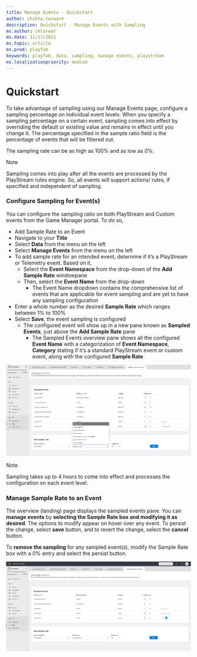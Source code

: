 ```yaml
---
title: Manage Events - Quickstart 
author: shikha-tarware
description: Quickstart - Manage Events with Sampling 
ms.author: shtarwar
ms.date: 11/17/2021
ms.topic: article
ms.prod: playfab
keywords: playfab, data, sampling, manage events, playstream
ms.localizationpriority: medium
---
```


# Quickstart

To take advantage of sampling using our Manage Events page, configure a sampling percentage on individual event levels. When you specify a sampling percentage on a certain event, sampling comes into effect by overriding the default or existing value and remains in effect until you change it. The percentage specified in the sample ratio field is the percentage of events that will be filtered out.  

The sampling rate can be as high as 100% and as low as 0%. 

> [!Note]
> Sampling comes into play after all the events are processed by the PlayStream rules engine. So, all events will support actions/ rules, if specified and independent of sampling.

### Configure Sampling for Event(s)

You can configure the sampling ratio on both PlayStream and Custom events from the Game Manager portal. To do so,
- Add Sample Rate to an Event
- Navigate to your **Title**
- Select **Data** from the menu on the left
- Select **Manage Events** from the menu on the left
- To add sample rate for an intended event, determine if it’s a PlayStream or Telemetry event. Based on it,
    *	Select the **Event Namespace** from the drop-down of the **Add Sample Rate** windowpane
    *	Then, select the **Event Name** from the drop-down
         * The Event Name dropdown contains the comprehensive list of events that are applicable for event sampling and are yet to have any sampling configuration
- Enter a whole number as the desired **Sample Rate** which ranges between 1% to 100% 
- Select **Save**, the event sampling is configured
    *	The configured event will show up in a new pane known as **Sampled Events**, just above the **Add Sample Rate** pane
         * The Sampled Events overview pane shows all the configured **Event Name** with a categorization of **Event Namespace**, **Category** stating if it’s a standard PlayStream event or custom event, along with the configured **Sample Rate**

![Screenshot of Configure Sampling of Events](media/configure-sampling-for-events.png "Configure Events' Sampling Rate")
         
> [!Note]
> Sampling takes up to 4 hours to come into effect and processes the configuration on each event level.

### Manage Sample Rate to an Event

The overview (landing) page displays the sampled events pane. You can **manage events** by **selecting the Sample Rate box and modifying it as desired**. The options to modify appear on hover over any event. To persist the change, select __save__ button, and to revert the change, select the __cancel__ button. 

To **remove the sampling** for any sampled event(s), modify the Sample Rate box with a 0% entry and select the persist button.

![Screenshot of Modify Sampling of Events](media/modify-event-sampling.png "Modify Events' Sampling Rate")
